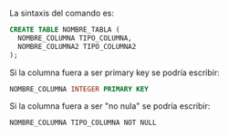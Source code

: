 La sintaxis del comando es:

``` sql
CREATE TABLE NOMBRE_TABLA (
  NOMBRE_COLUMNA TIPO_COLUMNA,
  NOMBRE_COLUMNA2 TIPO_COLUMNA2
);
```
 
Si la columna fuera a ser primary key se podría escribir:

``` sql
NOMBRE_COLUMNA INTEGER PRIMARY KEY
```

Si la columna fuera a ser "no nula" se podría escribir:

``` language
NOMBRE_COLUMNA TIPO_COLUMNA NOT NULL
```
